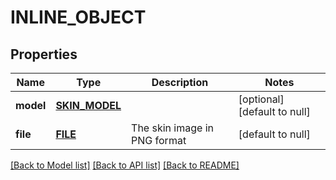 # INLINE_OBJECT

## Properties
Name | Type | Description | Notes
------------ | ------------- | ------------- | -------------
**model** | [**SKIN_MODEL**](SkinModel.md) |  | [optional] [default to null]
**file** | [**FILE**](FILE.md) | The skin image in PNG format | [default to null]

[[Back to Model list]](../README.md#documentation-for-models) [[Back to API list]](../README.md#documentation-for-api-endpoints) [[Back to README]](../README.md)


